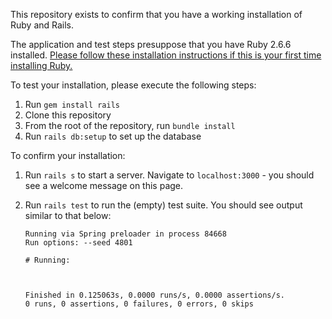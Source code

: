 This repository exists to confirm that you have a working installation of Ruby
and Rails.

The application and test steps presuppose that you have Ruby 2.6.6 installed. [Please follow these installation instructions if this is your first time installing Ruby.](https://github.com/rbenv/rbenv#installation)

To test your installation, please execute the following steps:
1. Run `gem install rails` 
2. Clone this repository
3. From the root of the repository, run `bundle install`
4. Run `rails db:setup` to set up the database

To confirm your installation:
1. Run `rails s` to start a server. Navigate to `localhost:3000` - you should
   see a welcome message on this page.
2. Run `rails test` to run the (empty) test suite. You should see output
   similar to that below:

   ```terminal
   Running via Spring preloader in process 84668
   Run options: --seed 4801

   # Running:



   Finished in 0.125063s, 0.0000 runs/s, 0.0000 assertions/s.
   0 runs, 0 assertions, 0 failures, 0 errors, 0 skips
   ```
